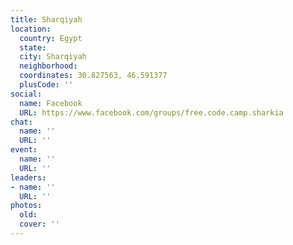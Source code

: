 ```yaml
---
title: Sharqiyah
location:
  country: Egypt
  state: 
  city: Sharqiyah
  neighborhood: 
  coordinates: 30.827563, 46.591377
  plusCode: ''
social:
  name: Facebook
  URL: https://www.facebook.com/groups/free.code.camp.sharkia
chat:
  name: ''
  URL: ''
event:
  name: ''
  URL: ''
leaders:
- name: ''
  URL: ''
photos:
  old: 
  cover: ''
---
```

